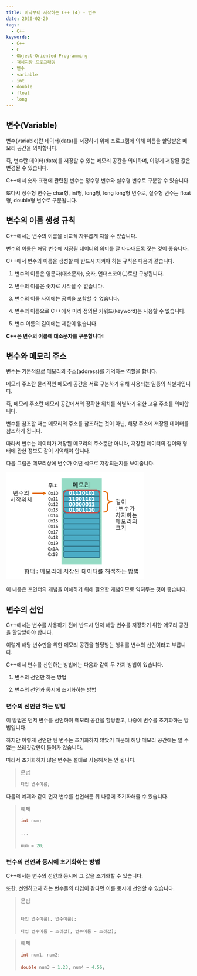 ```yaml
---
title: 바닥부터 시작하는 C++ (4) - 변수
date: 2020-02-20
tags:
  - C++
keywords:
  - C++
  - C
  - Object-Oriented Programming
  - 객체지향 프로그래밍
  - 변수
  - variable
  - int
  - double
  - float
  - long
---
```


## 변수(Variable)

변수(variable)란 데이터(data)를 저장하기 위해 프로그램에 의해 이름을 할당받은 메모리 공간을 의미합니다.

즉, 변수란 데이터(data)를 저장할 수 있는 메모리 공간을 의미하며, 이렇게 저장된 값은 변경될 수 있습니다.

 

C++에서 숫자 표현에 관련된 변수는 정수형 변수와 실수형 변수로 구분할 수 있습니다.

또다시 정수형 변수는 char형, int형, long형, long long형 변수로, 실수형 변수는 float형, double형 변수로 구분됩니다.

## 변수의 이름 생성 규칙

C++에서는 변수의 이름을 비교적 자유롭게 지을 수 있습니다.

변수의 이름은 해당 변수에 저장될 데이터의 의미를 잘 나타내도록 짓는 것이 좋습니다.

 

C++에서 변수의 이름을 생성할 때 반드시 지켜야 하는 규칙은 다음과 같습니다.

 
1. 변수의 이름은 영문자(대소문자), 숫자, 언더스코어(_)로만 구성됩니다.

2. 변수의 이름은 숫자로 시작될 수 없습니다.

3. 변수의 이름 사이에는 공백을 포함할 수 없습니다.

4. 변수의 이름으로 C++에서 미리 정의된 키워드(keyword)는 사용할 수 없습니다.

5. 변수 이름의 길이에는 제한이 없습니다.

**C++은 변수의 이름에 대소문자를 구분합니다!**

## 변수와 메모리 주소

변수는 기본적으로 메모리의 주소(address)를 기억하는 역할을 합니다.

메모리 주소란 물리적인 메모리 공간을 서로 구분하기 위해 사용되는 일종의 식별자입니다.

즉, 메모리 주소란 메모리 공간에서의 정확한 위치를 식별하기 위한 고유 주소를 의미합니다.

 

변수를 참조할 때는 메모리의 주소를 참조하는 것이 아닌, 해당 주소에 저장된 데이터를 참조하게 됩니다.

따라서 변수는 데이터가 저장된 메모리의 주소뿐만 아니라, 저장된 데이터의 길이와 형태에 관한 정보도 같이 기억해야 합니다.

 

다음 그림은 메모리상에 변수가 어떤 식으로 저장되는지를 보여줍니다.

![변수 저장 방법](1.png)

이 내용은 포인터의 개념을 이해하기 위해 필요한 개념이므로 익혀두는 것이 좋습니다.

## 변수의 선언

C++에서는 변수를 사용하기 전에 반드시 먼저 해당 변수를 저장하기 위한 메모리 공간을 할당받아야 합니다.

이렇게 해당 변수만을 위한 메모리 공간을 할당받는 행위를 변수의 선언이라고 부릅니다.

 

C++에서 변수를 선언하는 방법에는 다음과 같이 두 가지 방법이 있습니다.

 

1. 변수의 선언만 하는 방법

2. 변수의 선언과 동시에 초기화하는 방법

### 변수의 선언만 하는 방법

이 방법은 먼저 변수를 선언하여 메모리 공간을 할당받고, 나중에 변수를 초기화하는 방법입니다.

하지만 이렇게 선언만 된 변수는 초기화하지 않았기 때문에 해당 메모리 공간에는 알 수 없는 쓰레깃값만이 들어가 있습니다.

따라서 초기화하지 않은 변수는 절대로 사용해서는 안 됩니다.
> 문법
> ``` cpp
> 타입 변수이름;
> ```

다음의 예제와 같이 먼저 변수를 선언해둔 뒤 나중에 초기화해줄 수 있습니다.

> 예제
> ``` cpp
> int num;
> 
> ...
> 
> num = 20;
> ```


### 변수의 선언과 동시에 초기화하는 방법

C++에서는 변수의 선언과 동시에 그 값을 초기화할 수 있습니다.

또한, 선언하고자 하는 변수들의 타입이 같다면 이를 동시에 선언할 수 있습니다.

> 문법
> ``` cpp
> 
> 타입 변수이름[, 변수이름];
> 
> 타입 변수이름 = 초깃값[, 변수이름 = 초깃값];
> 
> ```

> 예제
> ``` cpp
> int num1, num2;
> 
> double num3 = 1.23, num4 = 4.56;
> ```
